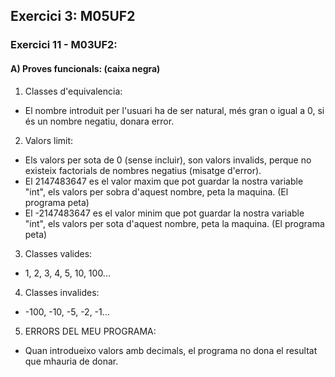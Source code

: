 ## Exercici 3: M05UF2

### Exercici 11 - M03UF2:

#### A) Proves funcionals: (caixa negra)

1. Classes d'equivalencia:
- El nombre introduit per l'usuari ha de ser natural, més gran o igual a 0, si és un nombre negatiu, donara error.

2. Valors limit:
- Els valors per sota de 0 (sense incluir), son valors invalids, perque no existeix factorials de nombres negatius (misatge d'error).
- El 2147483647 es el valor maxim que pot guardar la nostra variable "int", els valors per sobra d'aquest nombre, peta la maquina. (El programa peta)
- El -2147483647 es el valor minim que pot guardar la nostra variable "int", els valors per sota d'aquest nombre, peta la maquina. (El programa peta)

3. Classes valides:
- 1, 2, 3, 4, 5, 10, 100...

4. Classes invalides:
- -100, -10, -5, -2, -1...

5. ERRORS DEL MEU PROGRAMA:
- Quan introdueixo valors amb decimals, el programa no dona el resultat que mhauria de donar.
